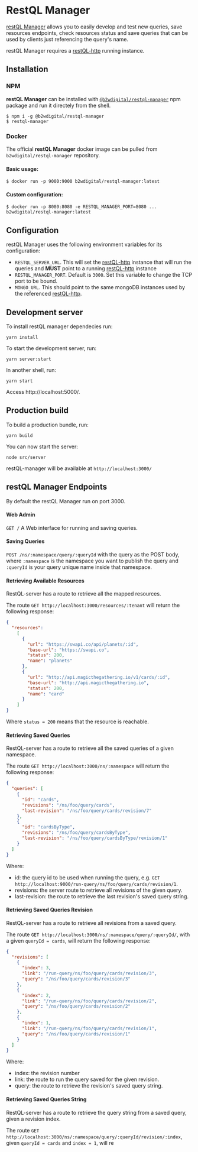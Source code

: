 # RestQL Manager

[restQL Manager](https://github.com/B2W-BIT/restQL-manager) allows you to easily develop and test new queries, save resources endpoints, check resources status and save queries that can be used by clients just referencing the query's name.

restQL Manager requires a [restQL-http](https://github.com/B2W-BIT/restQL-http) running instance.

## Installation

### NPM

**restQL Manager** can be installed with [`@b2wdigital/restql-manager`](https://www.npmjs.com/package/@b2wdigital/restql-manager) npm package and run it directely from the shell.

```shell
$ npm i -g @b2wdigital/restql-manager
$ restql-manager
```

### Docker

The official **restQL Manager** docker image can be pulled from `b2wdigital/restql-manager` repository.

#### Basic usage:
```shell
$ docker run -p 9000:9000 b2wdigital/restql-manager:latest
```

#### Custom configuration:
```shell
$ docker run -p 8080:8080 -e RESTQL_MANAGER_PORT=8080 ... b2wdigital/restql-manager:latest
```

## Configuration

restQL Manager uses the following environment variables for its configuration:

- `RESTQL_SERVER_URL`. This will set the [restQL-http](https://github.com/B2W-BIT/restQL-http) instance that will run the queries and **MUST** point to a running [restQL-http](https://github.com/B2W-BIT/restQL-http) instance
- `RESTQL_MANAGER_PORT`. Default is `3000`. Set this variable to change the TCP port to be bound.
- `MONGO_URL`. This should point to the same mongoDB instances used by the referenced [restQL-http](https://github.com/B2W-BIT/restQL-http).

## Development server


To install restQL manager dependecies run:

```shell
yarn install
```

To start the development server, run:

```shell
yarn server:start
```

In another shell, run:

```shell
yarn start
```

Access http://localhost:5000/.

## Production build

To build a production bundle, run:

```shell
yarn build
```

You can now start the server:

```shell
node src/server
```

restQL-manager will be available at `http://localhost:3000/`

## restQL Manager Endpoints

By default the restQL Manager run on port 3000.

#### Web Admin

`GET /` A Web interface for running and saving queries.

#### Saving Queries

`POST /ns/:namespace/query/:queryId` with the query as the POST body, where `:namespace` is the namespace you want to publish the query and `:queryId` is your query unique name inside that namespace.

#### Retrieving Available Resources

RestQL-server has a route to retrieve all the mapped resources.

The route `GET http://localhost:3000/resources/:tenant` will return the following response:

```json
{
  "resources": 
    [
      {
        "url": "https://swapi.co/api/planets/:id",
        "base-url": "https://swapi.co",
        "status": 200,
        "name": "planets"
      },
      {
        "url": "http://api.magicthegathering.io/v1/cards/:id",
        "base-url": "http://api.magicthegathering.io",
        "status": 200,
        "name": "card"
      }
    ]
}
```

Where `status = 200` means that the resource is reachable.

#### Retrieving Saved Queries

RestQL-server has a route to retrieve all the saved queries of a given namespace.

The route `GET http://localhost:3000/ns/:namespace` will return the following response:

```json
{
  "queries": [
    {
      "id": "cards",
      "revisions": "/ns/foo/query/cards",
      "last-revision": "/ns/foo/query/cards/revision/7"
    },
    {
      "id": "cardsByType",
      "revisions": "/ns/foo/query/cardsByType",
      "last-revision": "/ns/foo/query/cardsByType/revision/1"
    }
  ]
}
```

Where:

- id: the query id to be used when running the query, e.g. `GET http://localhost:9000/run-query/ns/foo/query/cards/revision/1`.
- revisions: the server route to retrieve all revisions of the given query.
- last-revision: the route to retrieve the last revision's saved query string.

#### Retrieving Saved Queries Revision

RestQL-server has a route to retrieve all revisions from a saved query.

The route `GET http://localhost:3000/ns/:namespace/query/:queryId/`, with a given `queryId = cards`, will return the following response:

```json
{
  "revisions": [
    {
      "index": 3,
      "link": "/run-query/ns/foo/query/cards/revision/3",
      "query": "/ns/foo/query/cards/revision/3"
    },
    {
      "index": 2,
      "link": "/run-query/ns/foo/query/cards/revision/2",
      "query": "/ns/foo/query/cards/revision/2"
    },
    {
      "index": 1,
      "link": "/run-query/ns/foo/query/cards/revision/1",
      "query": "/ns/foo/query/cards/revision/1"
    }
  ]
}
```

Where:

- index: the revision number
- link: the route to run the query saved for the given revision.
- query: the route to retrieve the revision's saved query string.

#### Retrieving Saved Queries String

RestQL-server has a route to retrieve the query string from a saved query, given a revision index.

The route `GET http://localhost:3000/ns/:namespace/query/:queryId/revision/:index`, given `queryId = cards` and `index = 1`, will re